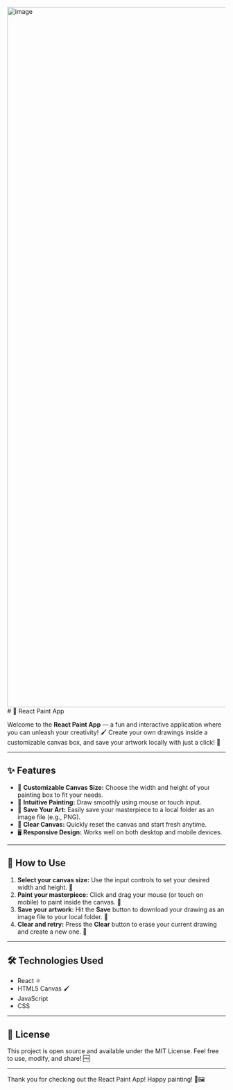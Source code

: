 <img width="2879" height="1613" alt="image" src="https://github.com/user-attachments/assets/9b651747-1d94-4cc5-ad4f-0c88c81fc40b" /># 🎨 React Paint App

Welcome to the **React Paint App** — a fun and interactive application where you can unleash your creativity! 🖌️ Create your own drawings inside a customizable canvas box, and save your artwork locally with just a click! 💾

---

## ✨ Features

- 📏 **Customizable Canvas Size:** Choose the width and height of your painting box to fit your needs.  
- 🎨 **Intuitive Painting:** Draw smoothly using mouse or touch input.  
- 💾 **Save Your Art:** Easily save your masterpiece to a local folder as an image file (e.g., PNG).  
- 🧹 **Clear Canvas:** Quickly reset the canvas and start fresh anytime.  
- 🖥️ **Responsive Design:** Works well on both desktop and mobile devices.

---

## 🎯 How to Use

1. **Select your canvas size:** Use the input controls to set your desired width and height. 📐  
2. **Paint your masterpiece:** Click and drag your mouse (or touch on mobile) to paint inside the canvas. 🎨  
3. **Save your artwork:** Hit the **Save** button to download your drawing as an image file to your local folder. 💾  
4. **Clear and retry:** Press the **Clear** button to erase your current drawing and create a new one. 🧹

---

## 🛠️ Technologies Used

- React ⚛️  
- HTML5 Canvas 🖌️  
- JavaScript  
- CSS  

---

## 📄 License

This project is open source and available under the MIT License. Feel free to use, modify, and share! 🆓

---

Thank you for checking out the React Paint App! Happy painting! 🎉🖼️
